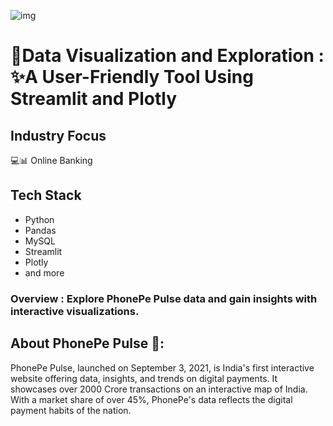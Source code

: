 ![img](https://user-images.githubusercontent.com/121713702/226621611-58ea743a-9f9d-43cd-880f-39e0f4e45b9c.png)

# 📌Data Visualization and Exploration : ✨A User-Friendly Tool Using Streamlit and Plotly

## Industry Focus
💻📊 Online Banking
## Tech Stack
- Python
- Pandas
- MySQL
- Streamlit
- Plotly
- and more
### Overview : Explore PhonePe Pulse data and gain insights with interactive visualizations.
## About PhonePe Pulse 🎇:
PhonePe Pulse, launched on September 3, 2021, is India's first interactive website offering data, insights, and trends on digital payments. It showcases over 2000 Crore transactions on an interactive map of India. With a market share of over 45%, PhonePe's data reflects the digital payment habits of the nation.

